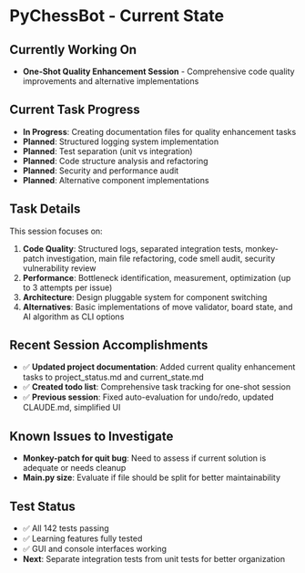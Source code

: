 # PyChessBot - Current State

## Currently Working On
- **One-Shot Quality Enhancement Session** - Comprehensive code quality improvements and alternative implementations

## Current Task Progress
- **In Progress**: Creating documentation files for quality enhancement tasks
- **Planned**: Structured logging system implementation
- **Planned**: Test separation (unit vs integration)
- **Planned**: Code structure analysis and refactoring
- **Planned**: Security and performance audit
- **Planned**: Alternative component implementations

## Task Details
This session focuses on:
1. **Code Quality**: Structured logs, separated integration tests, monkey-patch investigation, main file refactoring, code smell audit, security vulnerability review
2. **Performance**: Bottleneck identification, measurement, optimization (up to 3 attempts per issue)
3. **Architecture**: Design pluggable system for component switching
4. **Alternatives**: Basic implementations of move validator, board state, and AI algorithm as CLI options

## Recent Session Accomplishments
- ✅ **Updated project documentation**: Added current quality enhancement tasks to project_status.md and current_state.md
- ✅ **Created todo list**: Comprehensive task tracking for one-shot session
- ✅ **Previous session**: Fixed auto-evaluation for undo/redo, updated CLAUDE.md, simplified UI

## Known Issues to Investigate
- **Monkey-patch for quit bug**: Need to assess if current solution is adequate or needs cleanup
- **Main.py size**: Evaluate if file should be split for better maintainability

## Test Status
- ✅ All 142 tests passing
- ✅ Learning features fully tested
- ✅ GUI and console interfaces working
- **Next**: Separate integration tests from unit tests for better organization